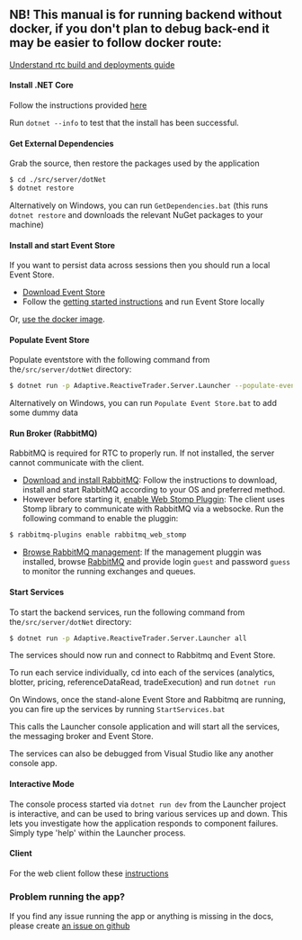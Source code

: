 ## NB! This manual is for running backend without docker, if you don't plan to debug back-end it may be easier to follow docker route:

[Understand rtc build and deployments guide](../deployment/readme.md)

#### Install .NET Core

Follow the instructions provided [here](https://www.microsoft.com/net)

Run `dotnet --info` to test that the install has been successful.

#### Get External Dependencies

Grab the source, then restore the packages used by the application

```bash
$ cd ./src/server/dotNet
$ dotnet restore
```

Alternatively on Windows, you can run `GetDependencies.bat` (this runs `dotnet restore` and downloads the relevant NuGet packages to your machine)

#### Install and start Event Store

If you want to persist data across sessions then you should run a local Event Store.

- [Download Event Store](https://eventstore.com/downloads/)
- Follow the [getting started instructions](https://eventstore.org/docs/getting-started/index.html?tabs=tabid-1%2Ctabid-dotnet-client%2Ctabid-dotnet-client-connect%2Ctabid-4) and run Event Store locally

Or, [use the docker image](https://hub.docker.com/r/eventstore/eventstore/).

#### Populate Event Store

Populate eventstore with the following command from the`/src/server/dotNet` directory:

```bash
$ dotnet run -p Adaptive.ReactiveTrader.Server.Launcher --populate-eventstore
```

Alternatively on Windows, you can run `Populate Event Store.bat` to add some dummy data

#### Run Broker (RabbitMQ)

RabbitMQ is required for RTC to properly run. If not installed, the server cannot communicate with the client.

- [Download and install RabbitMQ](https://www.rabbitmq.com/download.html): Follow the instructions to download, install and start RabbitMQ according to your OS and preferred method.
- However before starting it, [enable Web Stomp Pluggin](https://www.rabbitmq.com/web-stomp.html): The client uses Stomp library to communicate with RabbitMQ via a websocke. Run the following command to enable the pluggin:

```bash
$ rabbitmq-plugins enable rabbitmq_web_stomp
```

- [Browse RabbitMQ management](https://www.rabbitmq.com/management.html): If the management pluggin was installed, browse [RabbitMQ](http://localhost:15672/) and provide login `guest` and password `guess` to monitor the running exchanges and queues.

#### Start Services

To start the backend services, run the following command from the`/src/server/dotNet` directory:

```bash
$ dotnet run -p Adaptive.ReactiveTrader.Server.Launcher all
```

The services should now run and connect to Rabbitmq and Event Store.

To run each service individually, cd into each of the services (analytics, blotter, pricing, referenceDataRead, tradeExecution) and run `dotnet run`

On Windows, once the stand-alone Event Store and Rabbitmq are running, you can fire up the services by running `StartServices.bat`

This calls the Launcher console application and will start all the services, the messaging broker and Event Store.

The services can also be debugged from Visual Studio like any another console app.

#### Interactive Mode

The console process started via `dotnet run dev` from the Launcher project is interactive, and can be used to bring various services up and down. This lets you investigate how the application responds to component failures. Simply type 'help' within the Launcher process.

#### Client

For the web client follow these [instructions](../client.md)

### Problem running the app?

If you find any issue running the app or anything is missing in the docs, please create [an issue on github](https://github.com/AdaptiveConsulting/ReactiveTraderCloud/issues)
